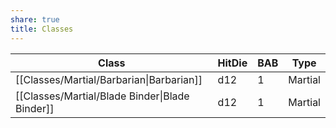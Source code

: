 ```yaml
---
share: true
title: Classes
---
```

| Class                                          | HitDie | BAB | Type    |
| ---------------------------------------------- | ------ | --- | ------- |
| [[Classes/Martial/Barbarian\|Barbarian]]       | d12    | 1   | Martial |
| [[Classes/Martial/Blade Binder\|Blade Binder]] | d12    | 1   | Martial |


